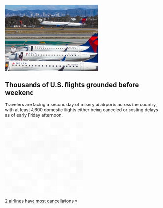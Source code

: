 
![Thousands of U.S. flights grounded before weekend](./20220617235907.png)
## Thousands of U.S. flights grounded before weekend

Travelers are facing a second day of misery at airports across the country, with at least 4,600 domestic flights either being canceled or posting delays as of early Friday afternoon.

![pic](../square_bg.png)

[2 airlines have most cancellations »](https://www.yahoo.com/news/4-000-us-flights-canceled-180011829.html)
